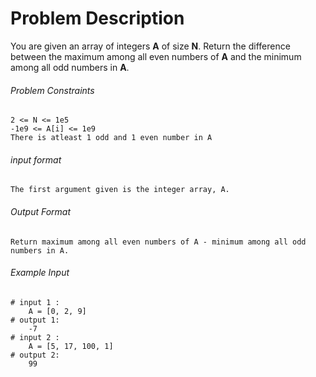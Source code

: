 # Problem Description

You are given an array of integers **A** of size **N**.
Return the difference between the maximum among all even numbers of **A** and the minimum among all odd numbers in **A**.



###### Problem Constraints

```
2 <= N <= 1e5
-1e9 <= A[i] <= 1e9
There is atleast 1 odd and 1 even number in A
```

###### input format

``` 
The first argument given is the integer array, A.
```

###### Output Format

```
Return maximum among all even numbers of A - minimum among all odd numbers in A.

```

###### Example Input

```
# input 1 : 
    A = [0, 2, 9]
# output 1: 
    -7
# input 2 : 
    A = [5, 17, 100, 1]
# output 2: 
    99
```
